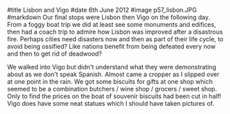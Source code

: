 #title Lisbon and Vigo
#date 6th June 2012
#image p57_lisbon.JPG
#markdown
Our final stops were Lisbon then Vigo on the following day.  From
a foggy boat trip we did at least see some monuments and edifices,
then had a coach trip to admire how Lisbon was improved after a
disastrous fire.  Perhaps cities need disasters now and then as
part of their life cycle, to avoid being ossified?  Like nations
benefit from being defeated every now and then to get rid of
deadwood?

We walked into Vigo but didn't understand what they were
demonstrating about as we don't speak Spanish.  Almost came a
cropper as I slipped over at one point in the rain.  We got some
biscuits for gifts at one shop which seemed to be a combination
butchers / wine shop / grocers / sweet shop.  Only to find the
prices on the boat of souvenir biscuits had been cut in half!  Vigo
does have some neat statues which I should have taken pictures of.

